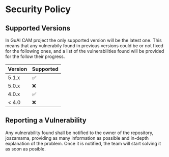 # Security Policy

## Supported Versions

In GuAI CAM project the only supported version will be the latest one. This means that any vulnerabily found in previous versions could be or not fixed for the following ones, and a list
of the vulnerabilities found will be provided for the follow their progress.

| Version | Supported          |
| ------- | ------------------ |
| 5.1.x   | :white_check_mark: |
| 5.0.x   | :x:                |
| 4.0.x   | :white_check_mark: |
| < 4.0   | :x:                |

## Reporting a Vulnerability

Any vulnerability found shall be notified to the owner of the repository, joszamama, providing as many information as possible and in-depth explanation of the problem. 
Once it is notified, the team will start solving it as soon as posible.

